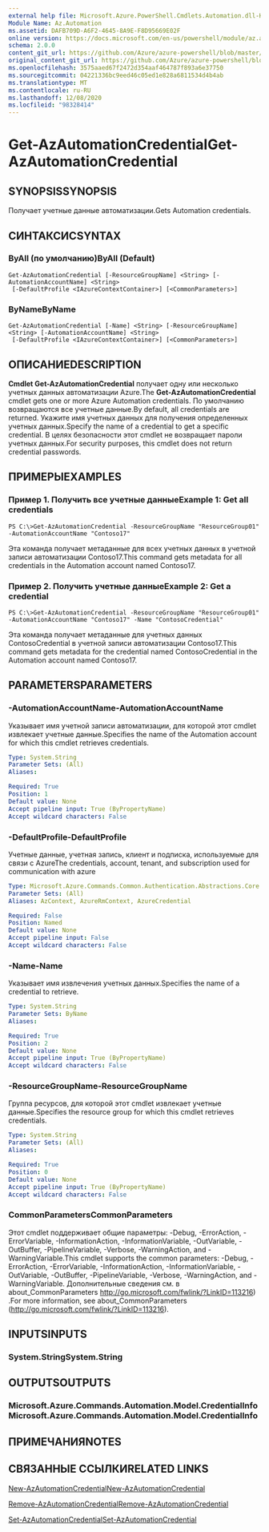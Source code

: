 ```yaml
---
external help file: Microsoft.Azure.PowerShell.Cmdlets.Automation.dll-Help.xml
Module Name: Az.Automation
ms.assetid: DAFB709D-A6F2-4645-8A9E-F8D95669E02F
online version: https://docs.microsoft.com/en-us/powershell/module/az.automation/get-azautomationcredential
schema: 2.0.0
content_git_url: https://github.com/Azure/azure-powershell/blob/master/src/Automation/Automation/help/Get-AzAutomationCredential.md
original_content_git_url: https://github.com/Azure/azure-powershell/blob/master/src/Automation/Automation/help/Get-AzAutomationCredential.md
ms.openlocfilehash: 3575aaed67f2472d354aaf464787f893a6e37750
ms.sourcegitcommit: 04221336bc9eed46c05ed1e828a6811534d4b4ab
ms.translationtype: MT
ms.contentlocale: ru-RU
ms.lasthandoff: 12/08/2020
ms.locfileid: "98328414"
---
```

# <span data-ttu-id="46034-101">Get-AzAutomationCredential</span><span class="sxs-lookup"><span data-stu-id="46034-101">Get-AzAutomationCredential</span></span>

## <span data-ttu-id="46034-102">SYNOPSIS</span><span class="sxs-lookup"><span data-stu-id="46034-102">SYNOPSIS</span></span>
<span data-ttu-id="46034-103">Получает учетные данные автоматизации.</span><span class="sxs-lookup"><span data-stu-id="46034-103">Gets Automation credentials.</span></span>

## <span data-ttu-id="46034-104">СИНТАКСИС</span><span class="sxs-lookup"><span data-stu-id="46034-104">SYNTAX</span></span>

### <span data-ttu-id="46034-105">ByAll (по умолчанию)</span><span class="sxs-lookup"><span data-stu-id="46034-105">ByAll (Default)</span></span>
```
Get-AzAutomationCredential [-ResourceGroupName] <String> [-AutomationAccountName] <String>
 [-DefaultProfile <IAzureContextContainer>] [<CommonParameters>]
```

### <span data-ttu-id="46034-106">ByName</span><span class="sxs-lookup"><span data-stu-id="46034-106">ByName</span></span>
```
Get-AzAutomationCredential [-Name] <String> [-ResourceGroupName] <String> [-AutomationAccountName] <String>
 [-DefaultProfile <IAzureContextContainer>] [<CommonParameters>]
```

## <span data-ttu-id="46034-107">ОПИСАНИЕ</span><span class="sxs-lookup"><span data-stu-id="46034-107">DESCRIPTION</span></span>
<span data-ttu-id="46034-108">**Cmdlet Get-AzAutomationCredential** получает одну или несколько учетных данных автоматизации Azure.</span><span class="sxs-lookup"><span data-stu-id="46034-108">The **Get-AzAutomationCredential** cmdlet gets one or more Azure Automation credentials.</span></span>
<span data-ttu-id="46034-109">По умолчанию возвращаются все учетные данные.</span><span class="sxs-lookup"><span data-stu-id="46034-109">By default, all credentials are returned.</span></span>
<span data-ttu-id="46034-110">Укажите имя учетных данных для получения определенных учетных данных.</span><span class="sxs-lookup"><span data-stu-id="46034-110">Specify the name of a credential to get a specific credential.</span></span>
<span data-ttu-id="46034-111">В целях безопасности этот cmdlet не возвращает пароли учетных данных.</span><span class="sxs-lookup"><span data-stu-id="46034-111">For security purposes, this cmdlet does not return credential passwords.</span></span>

## <span data-ttu-id="46034-112">ПРИМЕРЫ</span><span class="sxs-lookup"><span data-stu-id="46034-112">EXAMPLES</span></span>

### <span data-ttu-id="46034-113">Пример 1. Получить все учетные данные</span><span class="sxs-lookup"><span data-stu-id="46034-113">Example 1: Get all credentials</span></span>
```
PS C:\>Get-AzAutomationCredential -ResourceGroupName "ResourceGroup01" -AutomationAccountName "Contoso17"
```

<span data-ttu-id="46034-114">Эта команда получает метаданные для всех учетных данных в учетной записи автоматизации Contoso17.</span><span class="sxs-lookup"><span data-stu-id="46034-114">This command gets metadata for all credentials in the Automation account named Contoso17.</span></span>

### <span data-ttu-id="46034-115">Пример 2. Получить учетные данные</span><span class="sxs-lookup"><span data-stu-id="46034-115">Example 2: Get a credential</span></span>
```
PS C:\>Get-AzAutomationCredential -ResourceGroupName "ResourceGroup01" -AutomationAccountName "Contoso17" -Name "ContosoCredential"
```

<span data-ttu-id="46034-116">Эта команда получает метаданные для учетных данных ContosoCredential в учетной записи автоматизации Contoso17.</span><span class="sxs-lookup"><span data-stu-id="46034-116">This command gets metadata for the credential named ContosoCredential in the Automation account named Contoso17.</span></span>

## <span data-ttu-id="46034-117">PARAMETERS</span><span class="sxs-lookup"><span data-stu-id="46034-117">PARAMETERS</span></span>

### <span data-ttu-id="46034-118">-AutomationAccountName</span><span class="sxs-lookup"><span data-stu-id="46034-118">-AutomationAccountName</span></span>
<span data-ttu-id="46034-119">Указывает имя учетной записи автоматизации, для которой этот cmdlet извлекает учетные данные.</span><span class="sxs-lookup"><span data-stu-id="46034-119">Specifies the name of the Automation account for which this cmdlet retrieves credentials.</span></span>

```yaml
Type: System.String
Parameter Sets: (All)
Aliases:

Required: True
Position: 1
Default value: None
Accept pipeline input: True (ByPropertyName)
Accept wildcard characters: False
```

### <span data-ttu-id="46034-120">-DefaultProfile</span><span class="sxs-lookup"><span data-stu-id="46034-120">-DefaultProfile</span></span>
<span data-ttu-id="46034-121">Учетные данные, учетная запись, клиент и подписка, используемые для связи с Azure</span><span class="sxs-lookup"><span data-stu-id="46034-121">The credentials, account, tenant, and subscription used for communication with azure</span></span>

```yaml
Type: Microsoft.Azure.Commands.Common.Authentication.Abstractions.Core.IAzureContextContainer
Parameter Sets: (All)
Aliases: AzContext, AzureRmContext, AzureCredential

Required: False
Position: Named
Default value: None
Accept pipeline input: False
Accept wildcard characters: False
```

### <span data-ttu-id="46034-122">-Name</span><span class="sxs-lookup"><span data-stu-id="46034-122">-Name</span></span>
<span data-ttu-id="46034-123">Указывает имя извлечения учетных данных.</span><span class="sxs-lookup"><span data-stu-id="46034-123">Specifies the name of a credential to retrieve.</span></span>

```yaml
Type: System.String
Parameter Sets: ByName
Aliases:

Required: True
Position: 2
Default value: None
Accept pipeline input: True (ByPropertyName)
Accept wildcard characters: False
```

### <span data-ttu-id="46034-124">-ResourceGroupName</span><span class="sxs-lookup"><span data-stu-id="46034-124">-ResourceGroupName</span></span>
<span data-ttu-id="46034-125">Группа ресурсов, для которой этот cmdlet извлекает учетные данные.</span><span class="sxs-lookup"><span data-stu-id="46034-125">Specifies the resource group for which this cmdlet retrieves credentials.</span></span>

```yaml
Type: System.String
Parameter Sets: (All)
Aliases:

Required: True
Position: 0
Default value: None
Accept pipeline input: True (ByPropertyName)
Accept wildcard characters: False
```

### <span data-ttu-id="46034-126">CommonParameters</span><span class="sxs-lookup"><span data-stu-id="46034-126">CommonParameters</span></span>
<span data-ttu-id="46034-127">Этот cmdlet поддерживает общие параметры: -Debug, -ErrorAction, -ErrorVariable, -InformationAction, -InformationVariable, -OutVariable, -OutBuffer, -PipelineVariable, -Verbose, -WarningAction, and -WarningVariable.</span><span class="sxs-lookup"><span data-stu-id="46034-127">This cmdlet supports the common parameters: -Debug, -ErrorAction, -ErrorVariable, -InformationAction, -InformationVariable, -OutVariable, -OutBuffer, -PipelineVariable, -Verbose, -WarningAction, and -WarningVariable.</span></span> <span data-ttu-id="46034-128">Дополнительные сведения см. в about_CommonParameters http://go.microsoft.com/fwlink/?LinkID=113216) .</span><span class="sxs-lookup"><span data-stu-id="46034-128">For more information, see about_CommonParameters (http://go.microsoft.com/fwlink/?LinkID=113216).</span></span>

## <span data-ttu-id="46034-129">INPUTS</span><span class="sxs-lookup"><span data-stu-id="46034-129">INPUTS</span></span>

### <span data-ttu-id="46034-130">System.String</span><span class="sxs-lookup"><span data-stu-id="46034-130">System.String</span></span>

## <span data-ttu-id="46034-131">OUTPUTS</span><span class="sxs-lookup"><span data-stu-id="46034-131">OUTPUTS</span></span>

### <span data-ttu-id="46034-132">Microsoft.Azure.Commands.Automation.Model.CredentialInfo</span><span class="sxs-lookup"><span data-stu-id="46034-132">Microsoft.Azure.Commands.Automation.Model.CredentialInfo</span></span>

## <span data-ttu-id="46034-133">ПРИМЕЧАНИЯ</span><span class="sxs-lookup"><span data-stu-id="46034-133">NOTES</span></span>

## <span data-ttu-id="46034-134">СВЯЗАННЫЕ ССЫЛКИ</span><span class="sxs-lookup"><span data-stu-id="46034-134">RELATED LINKS</span></span>

[<span data-ttu-id="46034-135">New-AzAutomationCredential</span><span class="sxs-lookup"><span data-stu-id="46034-135">New-AzAutomationCredential</span></span>](./New-AzAutomationCredential.md)

[<span data-ttu-id="46034-136">Remove-AzAutomationCredential</span><span class="sxs-lookup"><span data-stu-id="46034-136">Remove-AzAutomationCredential</span></span>](./Remove-AzAutomationCredential.md)

[<span data-ttu-id="46034-137">Set-AzAutomationCredential</span><span class="sxs-lookup"><span data-stu-id="46034-137">Set-AzAutomationCredential</span></span>](./Set-AzAutomationCredential.md)


